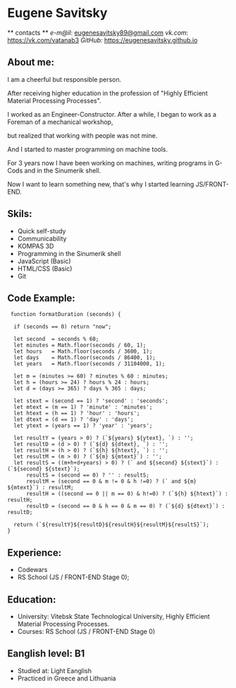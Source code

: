 # Eugene Savitsky


** contacts **  *e-m@il*: eugenesavitsky89@gmail.com
 *vk.com*: <https://vk.com/vatanab3>
 *GitHub:* <https://eugenesavitsky.github.io>


## About me:

I am a cheerful but responsible person.


After receiving higher education in the profession of "Highly Efficient Material Processing Processes".


I worked as an Engineer-Constructor. After a while, I began to work as a Foreman of a mechanical workshop,


but realized that working with people was not mine.


And I started to master programming on machine tools.


For 3 years now I have been working on machines, writing programs in G-Cods and in the Sinumerik shell.


Now I want to learn something new, that's why I started learning JS/FRONT-END.



## Skils:

* Quick self-study
* Communicability
* KOMPAS 3D
* Programming in the Sinumerik shell
* JavaScript (Basic)
* HTML/CSS (Basic)
* Git

## Code Example:

```
 function formatDuration (seconds) {

  if (seconds == 0) return "now";

  let second  = seconds % 60;
  let minutes = Math.floor(seconds / 60, 1);
  let hours   = Math.floor(seconds / 3600, 1);
  let days    = Math.floor(seconds / 86400, 1);
  let years   = Math.floor(seconds / 31104000, 1);
  
  let m = (minutes >= 60) ? minutes % 60 : minutes;
  let h = (hours >= 24) ? hours % 24 : hours;
  let d = (days >= 365) ? days % 365 : days;
 
  let stext = (second == 1) ? 'second' : 'seconds';
  let mtext = (m == 1) ? 'minute' : 'minutes';
  let htext = (h == 1) ? 'hour' : 'hours';
  let dtext = (d == 1) ? 'day' : 'days';
  let ytext = (years == 1) ? 'year' : 'years';
  
  let resultY = (years > 0) ? (`${years} ${ytext}, `) : '';
  let resultD = (d > 0) ? (`${d} ${dtext}, `) : '';
  let resultH = (h > 0) ? (`${h} ${htext}, `) : '';
  let resultM = (m > 0) ? (`${m} ${mtext}`) : '';
  let resultS = ((m+h+d+years) > 0) ? (` and ${second} ${stext}`) :(`${second} ${stext}`);
      resultS = (second == 0) ? '' : resultS;
      resultM = (second == 0 & m != 0 & h !=0) ? (` and ${m} ${mtext}`) : resultM;
      resultH = ((second == 0 || m == 0) & h!=0) ? (`${h} ${htext}`) : resultH;
      resultD = (second == 0 & h == 0 & m == 0) ? (`${d} ${dtext}`) : resultD;
  
  return (`${resultY}${resultD}${resultH}${resultM}${resultS}`);
}
```
## Experience:

* Codewars
* RS School (JS / FRONT-END Stage 0);

## Education:

* University: Vitebsk State Technological University, Highly Efficient Material Processing Processes.
* Courses: RS School (JS / FRONT-END Stage 0)

## Eanglish level: B1

* Studied at: Light Eanglish
* Practiced in Greece and Lithuania